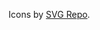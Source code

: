 Icons by <a href="https://www.svgrepo.com/collection/untitled-ui-oval-interface-icons" target="_blank">SVG Repo</a>.